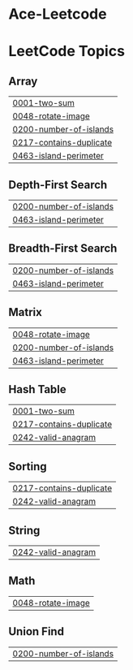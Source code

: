# Ace-Leetcode
<!---LeetCode Topics Start-->
# LeetCode Topics
## Array
|  |
| ------- |
| [0001-two-sum](https://github.com/Aiyon860/Ace-Leetcode/tree/master/0001-two-sum) |
| [0048-rotate-image](https://github.com/Aiyon860/Ace-Leetcode/tree/master/0048-rotate-image) |
| [0200-number-of-islands](https://github.com/Aiyon860/Ace-Leetcode/tree/master/0200-number-of-islands) |
| [0217-contains-duplicate](https://github.com/Aiyon860/Ace-Leetcode/tree/master/0217-contains-duplicate) |
| [0463-island-perimeter](https://github.com/Aiyon860/Ace-Leetcode/tree/master/0463-island-perimeter) |
## Depth-First Search
|  |
| ------- |
| [0200-number-of-islands](https://github.com/Aiyon860/Ace-Leetcode/tree/master/0200-number-of-islands) |
| [0463-island-perimeter](https://github.com/Aiyon860/Ace-Leetcode/tree/master/0463-island-perimeter) |
## Breadth-First Search
|  |
| ------- |
| [0200-number-of-islands](https://github.com/Aiyon860/Ace-Leetcode/tree/master/0200-number-of-islands) |
| [0463-island-perimeter](https://github.com/Aiyon860/Ace-Leetcode/tree/master/0463-island-perimeter) |
## Matrix
|  |
| ------- |
| [0048-rotate-image](https://github.com/Aiyon860/Ace-Leetcode/tree/master/0048-rotate-image) |
| [0200-number-of-islands](https://github.com/Aiyon860/Ace-Leetcode/tree/master/0200-number-of-islands) |
| [0463-island-perimeter](https://github.com/Aiyon860/Ace-Leetcode/tree/master/0463-island-perimeter) |
## Hash Table
|  |
| ------- |
| [0001-two-sum](https://github.com/Aiyon860/Ace-Leetcode/tree/master/0001-two-sum) |
| [0217-contains-duplicate](https://github.com/Aiyon860/Ace-Leetcode/tree/master/0217-contains-duplicate) |
| [0242-valid-anagram](https://github.com/Aiyon860/Ace-Leetcode/tree/master/0242-valid-anagram) |
## Sorting
|  |
| ------- |
| [0217-contains-duplicate](https://github.com/Aiyon860/Ace-Leetcode/tree/master/0217-contains-duplicate) |
| [0242-valid-anagram](https://github.com/Aiyon860/Ace-Leetcode/tree/master/0242-valid-anagram) |
## String
|  |
| ------- |
| [0242-valid-anagram](https://github.com/Aiyon860/Ace-Leetcode/tree/master/0242-valid-anagram) |
## Math
|  |
| ------- |
| [0048-rotate-image](https://github.com/Aiyon860/Ace-Leetcode/tree/master/0048-rotate-image) |
## Union Find
|  |
| ------- |
| [0200-number-of-islands](https://github.com/Aiyon860/Ace-Leetcode/tree/master/0200-number-of-islands) |
<!---LeetCode Topics End-->